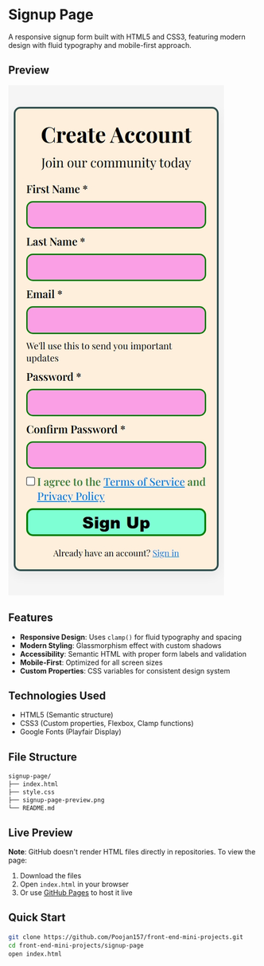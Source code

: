 # Signup Page

A responsive signup form built with HTML5 and CSS3, featuring modern design with fluid typography and mobile-first approach.

## Preview

![Signup Page Preview](./signup-page-preview.png)

## Features

- **Responsive Design**: Uses `clamp()` for fluid typography and spacing
- **Modern Styling**: Glassmorphism effect with custom shadows  
- **Accessibility**: Semantic HTML with proper form labels and validation
- **Mobile-First**: Optimized for all screen sizes
- **Custom Properties**: CSS variables for consistent design system

## Technologies Used

- HTML5 (Semantic structure)
- CSS3 (Custom properties, Flexbox, Clamp functions)
- Google Fonts (Playfair Display)

## File Structure

```
signup-page/
├── index.html
├── style.css
├── signup-page-preview.png
└── README.md
```

## Live Preview

**Note**: GitHub doesn't render HTML files directly in repositories. To view the page:

1. Download the files
2. Open `index.html` in your browser
3. Or use [GitHub Pages](https://pages.github.com/) to host it live

## Quick Start

```bash
git clone https://github.com/Poojan157/front-end-mini-projects.git
cd front-end-mini-projects/signup-page
open index.html
```